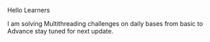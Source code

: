 Hello Learners 

I am solving Multithreading challenges on daily bases from basic to Advance 
stay tuned for next update.
